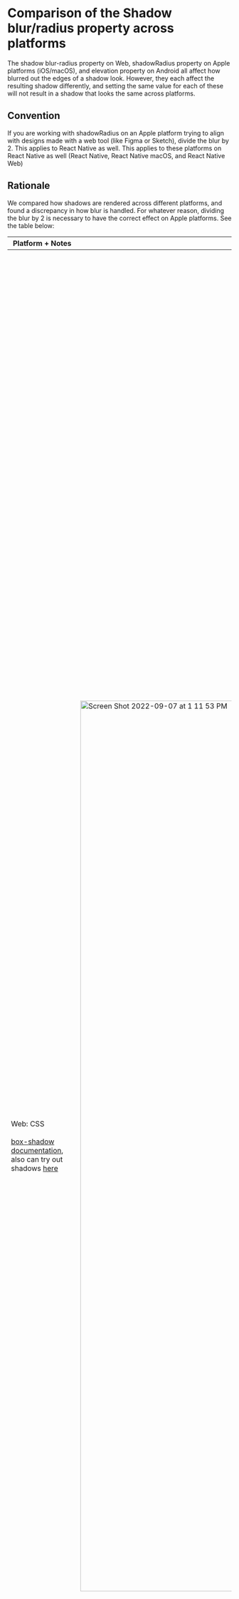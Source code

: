 
# Comparison of the Shadow blur/radius property across platforms

The shadow blur-radius property on Web, shadowRadius property on Apple platforms (iOS/macOS), and elevation property on Android all affect how blurred out the edges of a shadow look. However, they each affect the resulting shadow differently, and setting the same value for each of these will not result in a shadow that looks the same across platforms.

## Convention

If you are working with shadowRadius on an Apple platform trying to align with designs made with a web tool (like Figma or Sketch), divide the blur by 2.  This applies to React Native as well.
This applies to these platforms on React Native as well (React Native, React Native macOS, and React Native Web)

## Rationale

We compared how shadows are rendered across different platforms, and found a discrepancy in how blur is handled. For whatever reason, dividing the blur by 2 is necessary to have the correct effect on Apple platforms. See the table below:

| Platform + Notes | Code | Screenshot |
| - | - | - |
| Web: CSS </br></br> [box-shadow documentation](https://www.w3schools.com/cssref/css3_pr_box-shadow.asp), also can try out shadows [here](https://developer.mozilla.org/en-US/docs/Web/CSS/CSS_Backgrounds_and_Borders/Box-shadow_generator) | <img width="2000" alt="Screen Shot 2022-09-07 at 1 11 53 PM" src="https://user-images.githubusercontent.com/78454019/188968215-f5c612c3-970d-4ec5-8ec6-0bc5d563ca09.png"> | Shadow blur = 100 <img width="4000" alt="Screen Shot 2022-09-06 at 1 34 55 PM" src="https://user-images.githubusercontent.com/78454019/188753588-c2c6a808-c822-45a7-8220-2a99bfab8e27.png">|
| Web: Figma </br></br> Figma uses the same shadow blur property as web | <img width="500" alt="Screen Shot 2022-09-07 at 12 31 38 PM" src="https://user-images.githubusercontent.com/78454019/188961635-0411b0f6-03e2-42e4-8b27-10d4674470a6.png"> | <img width="1200" alt="Screen Shot 2022-09-06 at 1 48 25 PM" src="https://user-images.githubusercontent.com/78454019/188753714-0ddf59b5-515b-4d78-bba8-65a0cbd0bf15.png"> |
| Web: React Native Web </br></br> React Native shadowRadius documentation [here](https://reactnative.dev/docs/shadow-props), CSS shadow blur documentation [here](https://www.w3schools.com/cssref/css3_pr_box-shadow.asp), also can test shadows with this [snack](https://snack.expo.dev/@lyzhan/shadow-ios-web-android). Uses shadowRadius, which ends up being the same as the blur property (don't need to /2) | <img width="302" alt="Screen Shot 2022-09-07 at 1 43 41 PM" src="https://user-images.githubusercontent.com/78454019/188983108-913837f8-69a3-4e89-8f57-fec1967452c2.png">| <img width="200" alt="Screen Shot 2022-09-06 at 1 47 08 PM" src="https://user-images.githubusercontent.com/78454019/188753483-638f7c19-64a2-44cc-873b-98a539df8bf7.png"> |
| Apple: React Native iOS </br></br> React Native shadowRadius documentation [here](https://reactnative.dev/docs/shadow-props), native Apple shadowRadius documentation [here](https://developer.apple.com/documentation/quartzcore/calayer/1410819-shadowradius), also can test shadows with this [snack](https://snack.expo.dev/@lyzhan/shadow-ios-web-android). In order to get Apple shadows to look the same as Figma, shadowRadius should be blur/2. | <img width="302" alt="Screen Shot 2022-09-07 at 1 43 41 PM" src="https://user-images.githubusercontent.com/78454019/188974391-497ec98a-f7f0-462a-b40c-3f218d6fbe21.png"> <img width="310" alt="Screen Shot 2022-09-07 at 1 45 45 PM" src="https://user-images.githubusercontent.com/78454019/188974838-1ca1f7af-af69-42c8-8d0f-90786e44d57d.png">| <img width="200" alt="Screen Shot 2022-09-06 at 1 45 54 PM" src="https://user-images.githubusercontent.com/78454019/188753614-efd1d852-5cc3-4419-bbaf-62b802e1d513.png"> <img width="200" alt="Screen Shot 2022-09-06 at 2 02 50 PM" src="https://user-images.githubusercontent.com/78454019/188753450-cbcbfef2-ae5d-4ddd-8284-07ff5fd2c2d1.png">|
| Apple: Native macOS </br></br> [shadowBlurRadius](https://developer.apple.com/documentation/uikit/nsshadow/1429846-shadowblurradius) documentation | <img width="443" alt="NativeMacOS_100" src="https://user-images.githubusercontent.com/78454019/189423358-4223d549-e589-4aa3-abc7-7b1e9a6ef04e.png"> <img width="433" alt="NativeMacOS_50" src="https://user-images.githubusercontent.com/78454019/189423369-ad2926d0-a4b9-448b-afca-38dd6b00a0cb.png"> | <img width="472" alt="NativeMacOS_100_screenshot" src="https://user-images.githubusercontent.com/78454019/189423396-394970d4-6507-419f-bd97-d26929cb6139.png"> <img width="460" alt="NativeMacOS_50_screenshot" src="https://user-images.githubusercontent.com/78454019/189423409-dcb62f08-d139-4193-9f55-30c3f9e2b47d.png"> |
| Win32: React Native Win32 | see code for React Native iOS or React Native web | ![MicrosoftTeams-image (6)](https://user-images.githubusercontent.com/78454019/189452865-396b67dc-e049-4ec5-9622-be959cf0196c.png) |
| Android: React Native Android </br></br> Can test shadows with this [snack](https://snack.expo.dev/@lyzhan/shadow-ios-web-android). Uses elevation, which is just different from both how web/iOS handle shadows| <img width="311" alt="Screen Shot 2022-09-07 at 1 42 18 PM" src="https://user-images.githubusercontent.com/78454019/188983536-e4a17f29-456f-411d-968d-43e32a93f1b6.png"> | <img width="200" alt="Screen Shot 2022-09-06 at 1 46 26 PM" src="https://user-images.githubusercontent.com/78454019/188753672-c8d3853f-7ea6-4b00-b2f6-b79884f30356.png"> |
